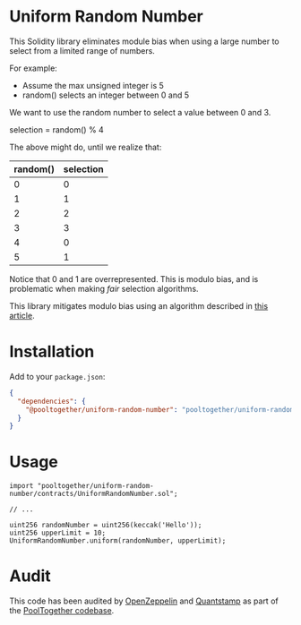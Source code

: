 # Uniform Random Number

This Solidity library eliminates module bias when using a large number to select from a limited range of numbers.

For example:

- Assume the max unsigned integer is 5
- random() selects an integer between 0 and 5

We want to use the random number to select a value between 0 and 3.

selection = random() % 4

The above might do, until we realize that:

| random() | selection |
| ---------| --------- |
| 0 | 0 |
| 1 | 1 |
| 2 | 2 |
| 3 | 3 |
| 4 | 0 |
| 5 | 1 |

Notice that 0 and 1 are overrepresented.  This is modulo bias, and is problematic when making *fair* selection algorithms.

This library mitigates modulo bias using an algorithm described in [this article](https://medium.com/hownetworks/dont-waste-cycles-with-modulo-bias-35b6fdafcf94).

# Installation

Add to your `package.json`:

```json
{
  "dependencies": {
    "@pooltogether/uniform-random-number": "pooltogether/uniform-random-number#master"
  }
}
```

# Usage

```solidity
import "pooltogether/uniform-random-number/contracts/UniformRandomNumber.sol";

// ...

uint256 randomNumber = uint256(keccak('Hello'));
uint256 upperLimit = 10;
UniformRandomNumber.uniform(randomNumber, upperLimit);
```

# Audit

This code has been audited by [OpenZeppelin](https://openzeppelin.com/) and [Quantstamp](https://quantstamp.com/) as part of the [PoolTogether codebase](https://github.com/pooltogether/pooltogether-contracts).